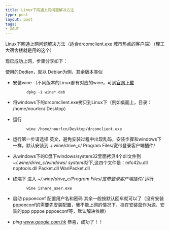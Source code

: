 ```yaml
---
title: Linux下网通上网问题解决方法
type: post
layout: post
tags: 
- XAUT
---
```



Linux下网通上网问题解决方法（适合drcomclient.exe 城市热点的客户端）（理工大宿舍楼就是用的这个）

现已成功上网，步骤分享如下：

使用的Dedian，就以 Debian为例，其余版本类似

+ 安装wine （不同版本的Linux都有对应的wine，可到[官网下载](www.winehq.org)

			dpkg -i wine*.deb

+ 将windows下的drcomclient.exe拷贝到Linux下（例如桌面上，目录： /home/nourlcn/
Desktop）
+ 运行

			wine /home/nourlcn/Desktop/drcomclient.exe

+ 运行第一步请选择 英文，避免安装过程中出现乱码，安装步骤和windows下一样，默认安装到 ./.wine/drive_c/
Program Files/宽带登录客户端插件/
+ 从windows下的C盘下windows/system32里面拷贝4个dll文件到 *~/.wine/drive_c/windows/
system32*下,这四个文件是：mfc42u.dll npptools.dll Packet.dll WanPacket.dll

+ 终端下 进入 *~/.wine/drive_c/Program Files/宽带登录客户端插件/* 运行

			wine ishare_user.exe

+ 启动 pppoeconf 配置用户名和密码 其余一般按默认回车就可以了（没有安装pppoeconf的需要先安装配置，我不能上网的情况下，挂在安装盘作为源，安装的ppp pppoe pppoeconf等，默认解决依赖）
+ *ping www.google.com.hk* 恭喜，成功了！！
